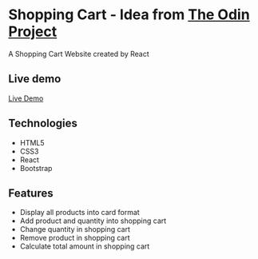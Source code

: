 # Shopping Cart - Idea from [The Odin Project](https://www.theodinproject.com/paths/full-stack-javascript/courses/javascript/lessons/shopping-cart)
A Shopping Cart Website created by React

## Live demo
[Live Demo](https://hychanbn1009.github.io/shopping-cart/)

## Technologies
- HTML5
- CSS3
- React
- Bootstrap

## Features
- Display all products into card format
- Add product and quantity into shopping cart 
- Change quantity in shopping cart
- Remove product in shopping cart
- Calculate total amount in shopping cart
